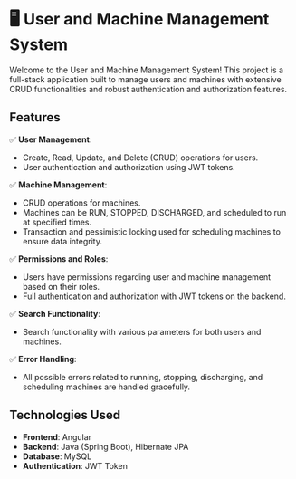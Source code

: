 # 🖥️ User and Machine Management System

Welcome to the User and Machine Management System! This project is a full-stack application built to manage users and machines with extensive CRUD functionalities and robust authentication and authorization features.

## Features

✅ **User Management**:
   - Create, Read, Update, and Delete (CRUD) operations for users.
   - User authentication and authorization using JWT tokens.

✅ **Machine Management**:
   - CRUD operations for machines.
   - Machines can be RUN, STOPPED, DISCHARGED, and scheduled to run at specified times.
   - Transaction and pessimistic locking used for scheduling machines to ensure data integrity.

✅ **Permissions and Roles**:
   - Users have permissions regarding user and machine management based on their roles.
   - Full authentication and authorization with JWT tokens on the backend.

✅ **Search Functionality**:
   - Search functionality with various parameters for both users and machines.

✅ **Error Handling**:
   - All possible errors related to running, stopping, discharging, and scheduling machines are handled gracefully.


## Technologies Used

- **Frontend**: Angular
- **Backend**: Java (Spring Boot), Hibernate JPA
- **Database**: MySQL
- **Authentication**: JWT Token

